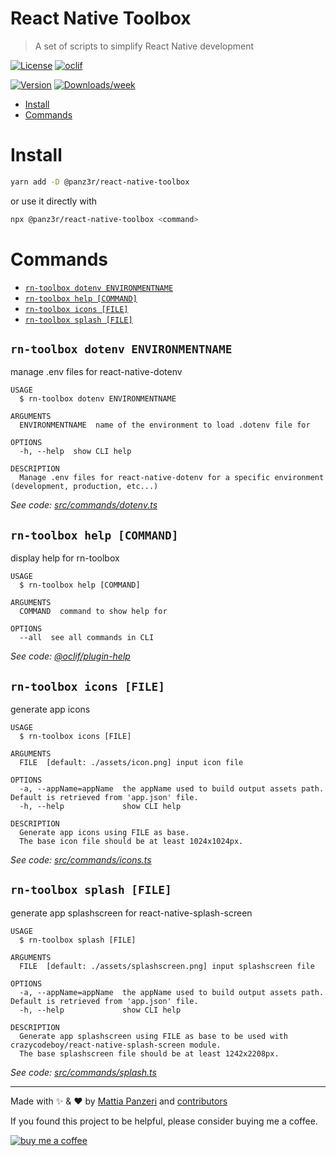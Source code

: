 
React Native Toolbox
=====================

> A set of scripts to simplify React Native development

[![License](https://img.shields.io/npm/l/@panz3r/react-native-toolbox.svg)](https://github.com/panz3r/react-native-toolbox/blob/master/package.json) [![oclif](https://img.shields.io/badge/cli-oclif-brightgreen.svg)](https://oclif.io)

[![Version](https://img.shields.io/npm/v/@panz3r/react-native-toolbox.svg)](https://npmjs.org/package/@panz3r/react-native-toolbox) [![Downloads/week](https://img.shields.io/npm/dw/@panz3r/react-native-toolbox.svg)](https://npmjs.org/package/@panz3r/react-native-toolbox)

<!-- toc -->
* [Install](#install)
* [Commands](#commands)
<!-- tocstop -->

# Install

```bash
yarn add -D @panz3r/react-native-toolbox
```

or use it directly with

```bash
npx @panz3r/react-native-toolbox <command>
```

# Commands
<!-- commands -->
* [`rn-toolbox dotenv ENVIRONMENTNAME`](#rn-toolbox-dotenv-environmentname)
* [`rn-toolbox help [COMMAND]`](#rn-toolbox-help-command)
* [`rn-toolbox icons [FILE]`](#rn-toolbox-icons-file)
* [`rn-toolbox splash [FILE]`](#rn-toolbox-splash-file)

## `rn-toolbox dotenv ENVIRONMENTNAME`

manage .env files for react-native-dotenv

```
USAGE
  $ rn-toolbox dotenv ENVIRONMENTNAME

ARGUMENTS
  ENVIRONMENTNAME  name of the environment to load .dotenv file for

OPTIONS
  -h, --help  show CLI help

DESCRIPTION
  Manage .env files for react-native-dotenv for a specific environment (development, production, etc...)
```

_See code: [src/commands/dotenv.ts](https://github.com/panz3r/react-native-toolbox/blob/v2.0.0/src/commands/dotenv.ts)_

## `rn-toolbox help [COMMAND]`

display help for rn-toolbox

```
USAGE
  $ rn-toolbox help [COMMAND]

ARGUMENTS
  COMMAND  command to show help for

OPTIONS
  --all  see all commands in CLI
```

_See code: [@oclif/plugin-help](https://github.com/oclif/plugin-help/blob/v2.2.3/src/commands/help.ts)_

## `rn-toolbox icons [FILE]`

generate app icons

```
USAGE
  $ rn-toolbox icons [FILE]

ARGUMENTS
  FILE  [default: ./assets/icon.png] input icon file

OPTIONS
  -a, --appName=appName  the appName used to build output assets path. Default is retrieved from 'app.json' file.
  -h, --help             show CLI help

DESCRIPTION
  Generate app icons using FILE as base.
  The base icon file should be at least 1024x1024px.
```

_See code: [src/commands/icons.ts](https://github.com/panz3r/react-native-toolbox/blob/v2.0.0/src/commands/icons.ts)_

## `rn-toolbox splash [FILE]`

generate app splashscreen for react-native-splash-screen

```
USAGE
  $ rn-toolbox splash [FILE]

ARGUMENTS
  FILE  [default: ./assets/splashscreen.png] input splashscreen file

OPTIONS
  -a, --appName=appName  the appName used to build output assets path. Default is retrieved from 'app.json' file.
  -h, --help             show CLI help

DESCRIPTION
  Generate app splashscreen using FILE as base to be used with crazycodeboy/react-native-splash-screen module.
  The base splashscreen file should be at least 1242x2208px.
```

_See code: [src/commands/splash.ts](https://github.com/panz3r/react-native-toolbox/blob/v2.0.0/src/commands/splash.ts)_
<!-- commandsstop -->

---

Made with :sparkles: & :heart: by [Mattia Panzeri](https://github.com/panz3r) and [contributors](https://github.com/panz3r/react-native-toolbox/graphs/contributors)

If you found this project to be helpful, please consider buying me a coffee.

[![buy me a coffee](https://www.buymeacoffee.com/assets/img/custom_images/orange_img.png)](https://buymeacoff.ee/4f18nT0Nk)
